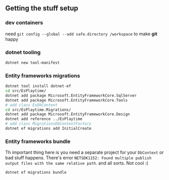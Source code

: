 ## Getting the stuff setup

### dev containers

need `git config --global --add safe.directory /workspace` to make **git** happy

### dotnet tooling

``` bash
dotnet new tool-manifest
```

### Entity frameworks migrations

``` bash
dotnet tool install dotnet-ef
cd src/EsPlaytime/
dotnet add package Microsoft.EntityFrameworkCore.SqlServer
dotnet add package Microsoft.EntityFrameworkCore.Tools
# add class EsDbContext
cd src/EsPlaytime.Migrations/
dotnet add package Microsoft.EntityFrameworkCore.Design
dotnet add reference ../EsPlaytime
# add class MigrationsDbContextFactory
dotnet ef migrations add InitialCreate
```

### Entity frameworks bundle

Th important thing here is you need a separate project for your `DbContext` or bad stuff happens.
There's error `NETSDK1152: Found multiple publish output files with the same relative path`. and all
sorts. Not cool :(


``` bash
dotnet ef migrations bundle
```
